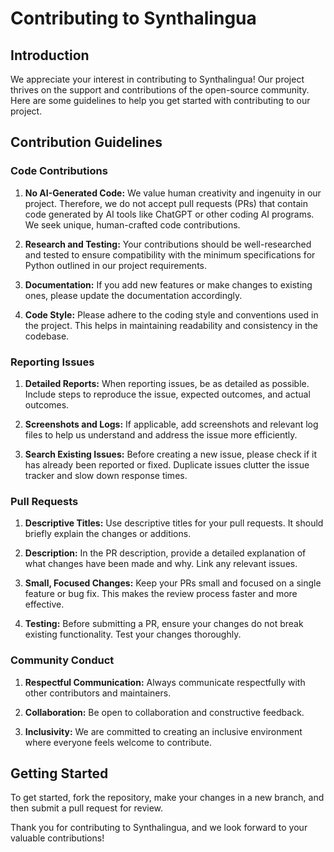 # Contributing to Synthalingua

## Introduction
We appreciate your interest in contributing to Synthalingua! Our project thrives on the support and contributions of the open-source community. Here are some guidelines to help you get started with contributing to our project.

## Contribution Guidelines

### Code Contributions
1. **No AI-Generated Code:** We value human creativity and ingenuity in our project. Therefore, we do not accept pull requests (PRs) that contain code generated by AI tools like ChatGPT or other coding AI programs. We seek unique, human-crafted code contributions.

2. **Research and Testing:** Your contributions should be well-researched and tested to ensure compatibility with the minimum specifications for Python outlined in our project requirements.

3. **Documentation:** If you add new features or make changes to existing ones, please update the documentation accordingly.

4. **Code Style:** Please adhere to the coding style and conventions used in the project. This helps in maintaining readability and consistency in the codebase.

### Reporting Issues
1. **Detailed Reports:** When reporting issues, be as detailed as possible. Include steps to reproduce the issue, expected outcomes, and actual outcomes.

2. **Screenshots and Logs:** If applicable, add screenshots and relevant log files to help us understand and address the issue more efficiently.

3. **Search Existing Issues:** Before creating a new issue, please check if it has already been reported or fixed. Duplicate issues clutter the issue tracker and slow down response times.

### Pull Requests
1. **Descriptive Titles:** Use descriptive titles for your pull requests. It should briefly explain the changes or additions.

2. **Description:** In the PR description, provide a detailed explanation of what changes have been made and why. Link any relevant issues.

3. **Small, Focused Changes:** Keep your PRs small and focused on a single feature or bug fix. This makes the review process faster and more effective.

4. **Testing:** Before submitting a PR, ensure your changes do not break existing functionality. Test your changes thoroughly.

### Community Conduct
1. **Respectful Communication:** Always communicate respectfully with other contributors and maintainers.

2. **Collaboration:** Be open to collaboration and constructive feedback.

3. **Inclusivity:** We are committed to creating an inclusive environment where everyone feels welcome to contribute.

## Getting Started
To get started, fork the repository, make your changes in a new branch, and then submit a pull request for review.

Thank you for contributing to Synthalingua, and we look forward to your valuable contributions!
